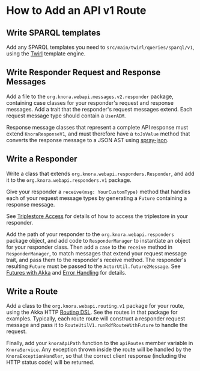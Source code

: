 <!---
 * Copyright © 2021 - 2022 Swiss National Data and Service Center for the Humanities and/or DaSCH Service Platform contributors.
 * SPDX-License-Identifier: Apache-2.0
-->

# How to Add an API v1 Route

## Write SPARQL templates

Add any SPARQL templates you need to `src/main/twirl/queries/sparql/v1`,
using the [Twirl](https://github.com/playframework/twirl) template
engine.

## Write Responder Request and Response Messages

Add a file to the `org.knora.webapi.messages.v2.responder`
package, containing case classes for your responder's request and
response messages. Add a trait that the responder's request messages
extend. Each request message type should contain a `UserADM`.

Response message classes that represent a complete API response must
extend `KnoraResponseV1`, and must therefore have a `toJsValue` method
that converts the response message to a JSON AST using
[spray-json](https://github.com/spray/spray-json).

## Write a Responder

Write a class that extends `org.knora.webapi.responders.Responder`,
and add it to the `org.knora.webapi.responders.v1` package.

Give your responder a `receive(msg: YourCustomType)` method that handles each of your
request message types by generating a `Future` containing a response message.

See [Triplestore Access](../principles/design-overview.md#triplestore-access) for details of how
to access the triplestore in your responder.

Add the path of your responder to the `org.knora.webapi.responders` package object,
and add code to `ResponderManager` to instantiate an object for your responder class.
Then add a `case` to the `receive` method in `ResponderManager`, to match
messages that extend your request message trait, and pass them to the responder's
receive method. The responder's resulting `Future` must be passed to the `ActorUtil.future2Message`.
See [Futures with Akka](../principles/futures-with-akka.md) and
[Error Handling](../principles/design-overview.md#error-handling) for details.

## Write a Route

Add a class to the `org.knora.webapi.routing.v1` package for your
route, using the Akka HTTP [Routing DSL](https://doc.akka.io/docs/akka-http/current/routing-dsl/index.html).
See the routes in that package for examples. Typically, each route
route will construct a responder request message and pass it to
`RouteUtilV1.runRdfRouteWithFuture` to handle the request.

Finally, add your `knoraApiPath` function to the `apiRoutes` member
variable in `KnoraService`. Any exception thrown inside the route will
be handled by the `KnoraExceptionHandler`, so that the correct client
response (including the HTTP status code) will be returned.
